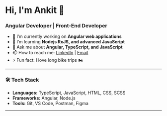 # Hi, I'm Ankit 👋
### Angular Developer | Front-End Developer

- 🔭 I’m currently working on **Angular web applications**
- 🌱 I’m learning **Nodejs RxJS, and advanced JavaScript**
- 💬 Ask me about **Angular, TypeScript, and JavaScript**
- 📫 How to reach me: [LinkedIn](https://www.linkedin.com/in/ankit-ninave-7942bb1a0/) | [Email](mailto:ankitninave1@email.com)
- ⚡ Fun fact: I love long bike trips 🏍️

---
### 🛠 Tech Stack
- **Languages:** TypeScript, JavaScript, HTML, CSS, SCSS
- **Frameworks:** Angular, Node.js
- **Tools:** Git, VS Code, Postman, Figma

---
